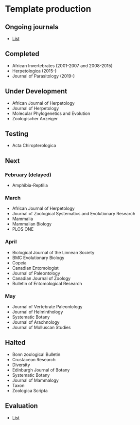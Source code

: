 # Template production

## Ongoing journals
* [List](https://docs.google.com/spreadsheets/d/1KDdmrWu9JSDwUJLUI-N3o3YJOszPVZz07p1Y5NqrT6I/edit#gid=0)

## Completed
- African Invertebrates (2001-2007 and 2008-2015)
- Herpetologica (2015-)
- Journal of Parasitology (2019-)

## Under Development
- African Journal of Herpetology
- Journal of Herpetology
- Molecular Phylogenetics and Evolution
- Zoologischer Anzeiger

## Testing
- Acta Chiropterologica

## Next
### February (delayed)
- Amphibia-Reptilia

### March
- African Journal of Herpetology
- Journal of Zoological Systematics and Evolutionary Research
- Mammalia
- Mammalian Biology
- PLOS ONE

### April
- Biological Journal of the Linnean Society
- BMC Evolutionary Biology
- Copeia
- Canadian Entomologist
- Journal of Paleontology
- Canadian Journal of Zoology
- Bulletin of Entomological Research

### May
- Journal of Vertebrate Paleontology
- Journal of Helminthology
- Systematic Botany
- Journal of Arachnology
- Journal of Molluscan Studies

## Halted
- Bonn zoological Bulletin
- Crustacean Research
- Diversity
- Edinburgh Journal of Botany
- Systematic Botany
- Journal of Mammalogy
- Taxon
- Zoologica Scripta

## Evaluation
* [List](https://docs.google.com/spreadsheets/d/19CHlSuGymuGDKcHO6P9iboozEZ8a5tzt_TNmeZVzjTs/edit#gid=0)
